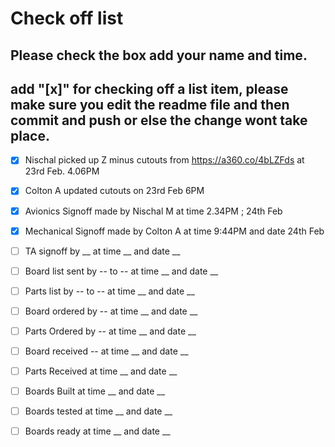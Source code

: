 # Check off list
## Please check the box add your name and time.
## add "[x]" for checking off a list item, please make sure you edit the readme file and then commit and push or else the change wont take place.
- [x] Nischal picked up Z minus cutouts from https://a360.co/4bLZFds at 23rd Feb. 4.06PM
- [x] Colton A updated cutouts on 23rd Feb 6PM
- [x] Avionics Signoff made by Nischal M at time 2.34PM ; 24th Feb
- [x] Mechanical Signoff made by Colton A at time 9:44PM and date 24th Feb
- [ ] TA signoff by __ at time __ and date __
- [ ] Board list sent by -- to -- at time __ and date __
- [ ] Parts list by -- to -- at time __ and date __
- [ ] Board ordered by -- at time __ and date __
- [ ] Parts Ordered by -- at time __ and date __
- [ ] Board received -- at time __ and date __
- [ ] Parts Received  at time __ and date __
- [ ] Boards Built at time __ and date __
- [ ] Boards tested at time __ and date __
- [ ] Boards ready at time __ and date __


